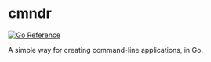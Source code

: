 # cmndr

[![Go Reference](https://pkg.go.dev/badge/github.com/nesv/cmndr.svg)](https://pkg.go.dev/github.com/nesv/cmndr)

A simple way for creating command-line applications, in Go.

